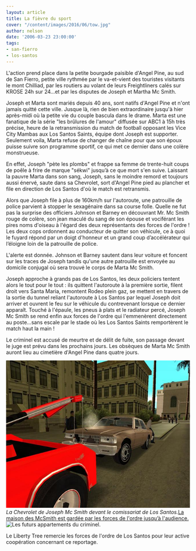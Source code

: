 ```yaml
---
layout: article
title: La fièvre du sport
cover: "/content/images/2016/06/tow.jpg"
author: nelson
date: '2006-03-23 23:00:00'
tags:
- san-fierro
- los-santos
---
```


L'action prend place dans la petite bourgade paisible d'Angel Pine, au sud de San Fierro, petite ville rythmée par le va-et-vient des touristes visitants le mont Chilliad, par les routiers au volant de leurs Freightliners calés sur KROSE 24h sur 24...et par les disputes de Joseph et Martha Mc Smith.

Joseph et Marta sont mariés depuis 40 ans, sont natifs d'Angel Pine et n'ont jamais quitté cette ville. Jusque là, rien de bien extraordinaire jusqu'à hier après-midi où la petite vie du couple bascula dans le drame. Marta est une fanatique de la série "les brûlures de l'amour" diffusée sur ABC1 à 15h très précise, heure de la retransmission du match de football opposant les Vice City Mambas aux Los Santos Saints, équipe dont Joseph est supporter. Seulement voila, Marta refuse de changer de chaîne pour que son époux puisse suivre son programme sportif, ce qui met ce dernier dans une colère monstrueuse.

En effet, Joseph "pète les plombs" et frappe sa femme de trente-huit coups de poêle à frire de marque "sékwi" jusqu’à ce que mort s'en suive. Laissant la pauvre Marta dans son sang, Joseph, sans le moindre remord et toujours aussi énervé, saute dans sa Chevrolet, sort d'Angel Pine pied au plancher et file en direction de Los Santos d'où le match est retransmis.

Alors que Joseph file à plus de 160km/h sur l'autoroute, une patrouille de police parvient à stopper le sexagénaire dans sa course folle. Quelle ne fut pas la surprise des officiers Johnson et Barney en découvrant Mr. Mc Smith rouge de colère, son jean maculé du sang de son épouse et vociférant les pires noms d'oiseau à l'égard des deux représentants des forces de l'ordre ! Les deux cops ordonnent au conducteur de quitter son véhicule, ce à quoi le fuyard répond par un doigt d'honneur et un grand coup d’accélérateur qui l’éloigne loin de la patrouille de police.

L'alerte est donnée. Johnson et Barney sautent dans leur voiture et foncent sur les traces de Joseph tandis qu'une autre patrouille est envoyée au domicile conjugal où sera trouvé le corps de Marta Mc Smith.

Joseph approche à grands pas de Los Santos, les deux policiers tentent alors le tout pour le tout : ils quittent l'autoroute à la première sortie, filent droit vers Santa Maria, remontent Rodeo plein gaz, se mettent en travers de la sortie du tunnel reliant l'autoroute à Los Santos par lequel Joseph doit arriver et ouvrent le feu sur le véhicule du contrevenant lorsque ce dernier apparaît. Touché à l'épaule, les pneus à plats et le radiateur percé, Joseph Mc Smith se rend enfin aux forces de l'ordre qui l'emmenèrent directement au poste...sans escale par le stade où les Los Santos Saints remportèrent le match haut la main !

Le criminel est accusé de meurtre et de délit de fuite, son passage devant le juge est prévu dans les prochains jours. Les obsèques de Marta Mc Smith auront lieu au cimetière d'Angel Pine dans quatre jours.

![La Chevrolet de Joseph Mc Smith devant le comissariat de Los Santos.](/content/images/2005/01/tow.jpg)
_La Chevrolet de Joseph Mc Smith devant le comissariat de Los Santos._[La maison des McSmith est gardée par les forces de l'ordre jusqu’à l'audience.](/content/images/2005/01/copspine.jpg)
![
Les futurs appartements du criminel.](/content/images/2005/01/cell1.jpg)

Le Liberty Tree remercie les forces de l'ordre de Los Santos pour leur active coopération concernant ce reportage.